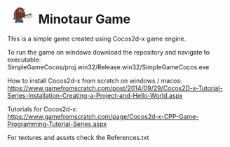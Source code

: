 # <img src="SimpleGameCocos/Resources/Logo.png" height="40"> Minotaur Game

This is a simple game created using Cocos2d-x game engine.

To run the game on windows download the repository and navigate to executable:
SimpleGameCocos/proj.win32/Release.win32/SimpleGameCocos.exe

How to install Cocos2d-x from scratch on windows / macos:
https://www.gamefromscratch.com/post/2014/09/29/Cocos2D-x-Tutorial-Series-Installation-Creating-a-Project-and-Hello-World.aspx

Tutorials for Cocos2d-x:
https://www.gamefromscratch.com/page/Cocos2d-x-CPP-Game-Programming-Tutorial-Series.aspx

For textures and assets check the References.txt